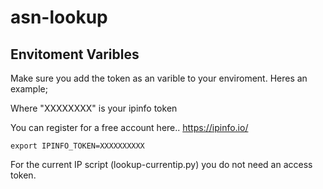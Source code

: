 # asn-lookup

## Envitoment Varibles
Make sure you add the token as an varible to your enviroment. Heres an example;

Where "XXXXXXXX" is your ipinfo token

You can register for a free account here.. https://ipinfo.io/ 

```
export IPINFO_TOKEN=XXXXXXXXXX
```

For the current IP script (lookup-currentip.py) you do not need an access token.